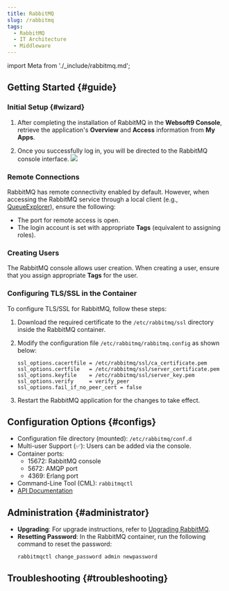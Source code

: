 ```yaml
---
title: RabbitMQ
slug: /rabbitmq
tags:
  - RabbitMQ
  - IT Architecture
  - Middleware
---
```


import Meta from './\_include/rabbitmq.md';

<Meta name="meta" />

## Getting Started {#guide}

### Initial Setup {#wizard}

1. After completing the installation of RabbitMQ in the **Websoft9 Console**, retrieve the application's **Overview** and **Access** information from **My Apps**.

2. Once you successfully log in, you will be directed to the RabbitMQ console interface.
   ![](./assets/rabbitmq-backend-websoft9.png)

### Remote Connections

RabbitMQ has remote connectivity enabled by default. However, when accessing the RabbitMQ service through a local client (e.g., [QueueExplorer](https://www.cogin.com/mq/index.php)), ensure the following:

- The port for remote access is open.
- The login account is set with appropriate **Tags** (equivalent to assigning roles).

### Creating Users

The RabbitMQ console allows user creation. When creating a user, ensure that you assign appropriate **Tags** for the user.

### Configuring TLS/SSL in the Container

To configure TLS/SSL for RabbitMQ, follow these steps:

1. Download the required certificate to the `/etc/rabbitmq/ssl` directory inside the RabbitMQ container.

2. Modify the configuration file `/etc/rabbitmq/rabbitmq.config` as shown below:

   ```
   ssl_options.cacertfile = /etc/rabbitmq/ssl/ca_certificate.pem
   ssl_options.certfile   = /etc/rabbitmq/ssl/server_certificate.pem
   ssl_options.keyfile    = /etc/rabbitmq/ssl/server_key.pem
   ssl_options.verify     = verify_peer
   ssl_options.fail_if_no_peer_cert = false
   ```

3. Restart the RabbitMQ application for the changes to take effect.

## Configuration Options {#configs}

- Configuration file directory (mounted): `/etc/rabbitmq/conf.d`
- Multi-user Support (✅): Users can be added via the console.
- Container ports:
  - 15672: RabbitMQ console
  - 5672: AMQP port
  - 4369: Erlang port
- Command-Line Tool (CML): `rabbitmqctl`
- [API Documentation](https://www.rabbitmq.com/dotnet-api-guide.html)

## Administration {#administrator}

- **Upgrading**: For upgrade instructions, refer to [Upgrading RabbitMQ](https://www.rabbitmq.com/upgrade.html).
- **Resetting Password**: In the RabbitMQ container, run the following command to reset the password:
  ```
  rabbitmqctl change_password admin newpassword
  ```

## Troubleshooting {#troubleshooting}
